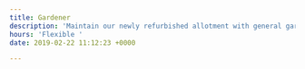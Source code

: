 ```yaml
---
title: Gardener
description: 'Maintain our newly refurbished allotment with general gardening requirements.  '
hours: 'Flexible '
date: 2019-02-22 11:12:23 +0000

---
```

